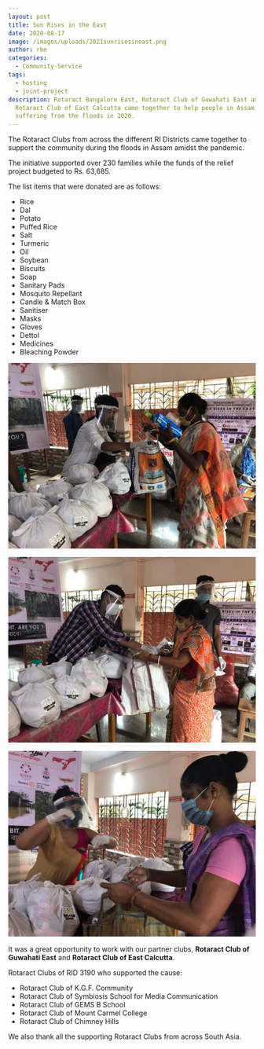 ```yaml
---
layout: post
title: Sun Rises in the East
date: 2020-08-17
image: /images/uploads/2021sunrisesineast.png
author: rbe
categories:
  - Community-Service
tags:
  - hosting
  - joint-project
description: Rotaract Bangalore East, Rotaract Club of Guwahati East and
  Rotaract Club of East Calcutta came together to help people in Assam,
  suffering from the floods in 2020.
---
```

The Rotaract Clubs from across the different RI Districts came together to support the community during the floods in Assam amidst the pandemic.

The initiative supported over 230 families while the funds of the relief project budgeted to Rs. 63,685.

The list items that were donated are as follows:

* Rice
* Dal
* Potato
* Puffed Rice
* Salt
* Turmeric
* Oil
* Soybean
* Biscuits
* Soap
* Sanitary Pads
* Mosquito Repellant
* Candle & Match Box
* Sanitiser
* Masks
* Gloves
* Dettol
* Medicines
* Bleaching Powder

![Sun Rises in East](/images/uploads/2021sunrisesineast1.jpeg "Sun Rises in East")

![Sun Rises in East](/images/uploads/2021sunrisesineast6.jpeg "Sun Rises in East")

![Sun Rises in East](/images/uploads/2021sunrisesineast5.jpeg "Sun Rises in East")

It was a great opportunity to work with our partner clubs, **Rotaract Club of Guwahati East** and **Rotaract Club of East Calcutta**.

Rotaract Clubs of RID 3190 who supported the cause:

* Rotaract Club of K.G.F. Community
* Rotaract Club of Symbiosis School for Media Communication
* Rotaract Club of GEMS B School
* Rotaract Club of Mount Carmel College
* Rotaract Club of Chimney Hills

We also thank all the supporting Rotaract Clubs from across South Asia.